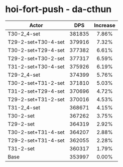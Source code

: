 # hoi-fort-push - da-cthun
| Actor | DPS | Increase |
|---|:---:|:---:|
|T30-2_4-set|381835|7.86%|
|T29-2-set+T30-4-set|379916|7.32%|
|T30-2-set+T29-4-set|377382|6.61%|
|T29-2-set+T30-2-set|377317|6.59%|
|T31-2-set+T30-4-set|375926|6.19%|
|T29-2_4-set|374399|5.76%|
|T30-2-set+T31-2-set|371810|5.03%|
|T31-2-set+T29-4-set|370696|4.72%|
|T29-2-set+T31-2-set|370016|4.53%|
|T31-2_4-set|368671|4.15%|
|T30-2-set|367262|3.75%|
|T29-2-set|364319|2.92%|
|T30-2-set+T31-4-set|364207|2.88%|
|T29-2-set+T31-4-set|362055|2.28%|
|T31-2-set|360317|1.79%|
|Base|353997|0.00%|
